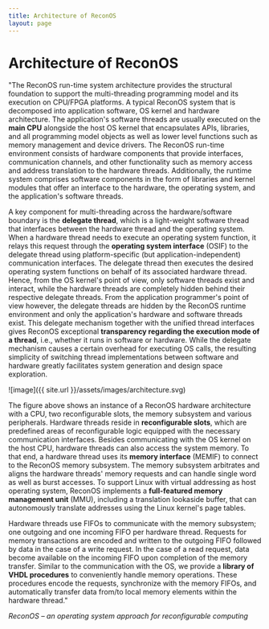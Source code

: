 ```yaml
---
title: Architecture of ReconOS
layout: page
---
```

# Architecture of ReconOS

"The ReconOS run-time system architecture provides the structural foundation to support the multi-threading programming model and its execution on CPU/FPGA platforms. A typical ReconOS system that is decomposed into application software, OS kernel and hardware architecture. The application's software threads are usually executed on the **main CPU** alongside the host OS kernel that encapsulates APIs, libraries, and all programming model objects as well as lower level functions such as memory management and device drivers. The ReconOS run-time environment consists of hardware components that provide interfaces, communication channels, and other functionality such as memory access and address translation to the hardware threads. Additionally, the runtime system comprises software components in the form of libraries and kernel modules that offer an interface to the hardware, the operating system, and the application's software threads.

A key component for multi-threading across the hardware/software boundary is the **delegate thread**, which is a light-weight software thread that interfaces between the hardware thread and the operating system. When a hardware thread needs to execute an operating system function, it relays this request through the **operating system interface** (OSIF) to the delegate thread using platform-specific (but application-independent) communication interfaces. The delegate thread then executes the desired operating system functions on behalf of its associated hardware thread. Hence, from the OS kernel's point of view, only software threads exist and interact, while the hardware threads are completely hidden behind their respective delegate threads. From the application programmer's point of view however, the delegate threads are hidden by the ReconOS runtime environment and only the application's hardware and software threads exist. This delegate mechanism together with the unified thread interfaces gives ReconOS exceptional **transparency regarding the execution mode of a thread**, i.e., whether it runs in software or hardware. While the delegate mechanism causes a certain overhead for executing OS calls, the resulting simplicity of switching thread implementations between software and hardware greatly facilitates system generation and design space exploration.

![image]({{ site.url }}/assets/images/architecture.svg)

The figure above shows an instance of a ReconOS hardware architecture with a CPU, two reconfigurable slots, the memory subsystem and various peripherals. Hardware threads reside in **reconfigurable slots**, which are predefined areas of reconfigurable logic equipped with the necessary communication interfaces. Besides communicating with the OS kernel on the host CPU, hardware threads can also access the system memory. To that end, a hardware thread uses its **memory interface** (MEMIF) to connect to the ReconOS memory subsystem. The memory subsystem arbitrates and aligns the hardware threads' memory requests and can handle single word as well as burst accesses. To support Linux with virtual addressing as host operating system, ReconOS implements a **full-featured memory management unit** (MMU), including a translation lookaside buffer, that can autonomously translate addresses using the Linux kernel's page tables.

Hardware threads use FIFOs to communicate with the memory subsystem; one outgoing and one incoming FIFO per hardware thread. Requests for memory transactions are encoded and written to the outgoing FIFO followed by data in the case of a write request. In the case of a read request, data become available on the incoming FIFO upon completion of the memory transfer. Similar to the communication with the OS, we provide a **library of VHDL procedures** to conveniently handle memory operations. These procedures encode the requests, synchronize with the memory FIFOs, and automatically transfer data from/to local memory elements within the hardware thread."

<cite>ReconOS – an operating system approach for reconfigurable computing</cite>
